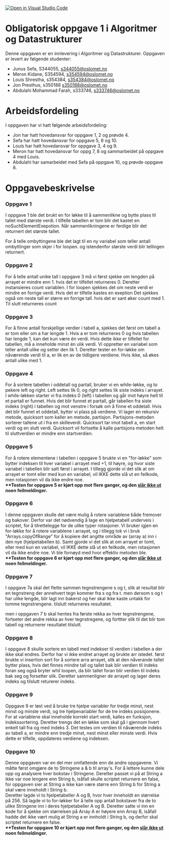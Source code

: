 [![Open in Visual Studio Code](https://classroom.github.com/assets/open-in-vscode-f059dc9a6f8d3a56e377f745f24479a46679e63a5d9fe6f495e02850cd0d8118.svg)](https://classroom.github.com/online_ide?assignment_repo_id=446705&assignment_repo_type=GroupAssignmentRepo)
# Obligatorisk oppgave 1 i Algoritmer og Datastrukturer

Denne oppgaven er en innlevering i Algoritmer og Datastrukturer. 
Oppgaven er levert av følgende studenter:
* Junus Sefa, S344055, s344055@oslomet.no
* Meron Kidane, S354594, s354594@oslomet.no
* Louis Shrestha, s354384, s354384@oslomet.no
* Jon Presthus, s350188 s350188@oslomet.no
* Abdulahi Mohammad Farah, s333746, s333746@oslomet.no

# Arbeidsfordeling

I oppgaven har vi hatt følgende arbeidsfordeling:
* Jon har hatt hovedansvar for oppgave 1, 2 og prøvde 4.
* Sefa har hatt hovedansvar for oppgave 5, 6 og 10.
* Louis har hatt hovedansvar for oppgave 3, 4 og 9.
* Meron har hatt hovedansvar for oppg  7, 8 og sammarbeidet på oppgave 4 med Louis. 
* Abdulahi har samarbeidet med Sefa på oppgave 10, og prøvde oppgave 8.

# Oppgavebeskrivelse
<h3>Oppgave 1</h3>
I oppgave 1 ble det brukt en for løkke til å sammenlikne og bytte plass til tallet med største verdi.
I tilfelle tabellen er tom blir det kastet en noSuchElementExepotion. Når sammenlikningene er ferdige blir det returnert
det største tallet.

For å telle ombyttingene ble det lagt til en ny variabel som teller antall ombyttinger som skjer i for loopen.
og  istendenfor største verdi blir tellingen returnert.

<h3>Oppgave 2</h3>

For å telle antall unike tall i oppgave 3 må vi først sjekke om lengden på arrayet er mindre enn 1. hvis det er tilfellet returneres 0.
Deretter instansieres count variablen.
I for loopen sjekkes det om neste verdi er mindre en forrige verdi. Hvis det er tilfelle kastes en exeption
Det sjekkes også om neste tall er større en forrige tall.
hvis det er sant øker count med 1.
Til slutt returneres count

<h3>Oppgave 3</h3>

For å finne antall forskjellige verdier i tabell a, sjekkes det først om tabell a er tom eller om a har lengde 1. Hvis a er tom returneres 0 og hvis
tabellen har lengde 1, kan det kun være én verdi. Hvis dette ikke er tilfellet for tabellen, må a inneholde minst
én ulik verdi. Vi oppretter en variabel som teller antall ulike og setter den lik 1. Deretter tester en  for-løkke om nåværende verdi til a, er 
lik en av de tidligere verdiene. Hvis ikke,
så økes antall ulike med 1.

<h3>Oppgave 4</h3>
For å sortere tabellen i oddetall og partall, bruker vi en while-løkke, og
to pekere left og right. Left settes lik 0, og right settes lik siste indeks i arrayet.
I while-løkken starter vi fra indeks 0 (left) i tabellen og går mot høyre helt til
et partall er funnet. Hvis det blir funnet et partall, går tabellen fra 
siste indeks (right) i tabellen og mot venstre i forsøk om å finne et oddetall.
Hvis det blir funnet et oddetall, bytter vi plass på verdiene. Vi lager en rekursiv metode,
quicksort som kaller en metode, partisjon. Partisjons-metoden sorterer tallene ut i fra
en skilleverdi. Quicksort tar imot tabell a, en start verdi og en slutt verdi. Quicksort vil
fortsette å kalle partisjons metoden helt til sluttverdien er mindre enn startverdien.

<h3>Oppgave 5</h3>
For å rotere elementene i tabellen i oppgave 5 brukte vi en "for-løkke" som bytter indeksen
til hver variabel i arrayet med +1, til høyre, og hvor siste variabel i tabellen blir satt først i arrayet.
I tillegg gjorde vi det slik at om arrayet er tomt eller med kun
en variabel, vil IKKE dette slå ut en feilkode, men rotasjonen vil da ikke endre noe.
<br><b>**Testen for oppgave 5 er kjørt opp mot flere ganger, og den <u>slår ikke ut</u> noen feilmeldinger.</b>

<h3>Oppgave 6</h3>
I denne oppgaven skulle det være mulig å rotere variablene både fremover og bakover. Derfor var det nødvendig å lage en hjelpetabell underveis i scriptet, for å tilrettelegge for de ulike typer rotasjoner. Vi bruker igjen en for-løkke for å rotere variablene i arrayet, og i tillegg tok vi i bruk "Arrays.copyOfRange" for å kopiere det angitte område av (array a) inn i den nye (hjelpetabellen b).
Samt gjorde vi det slik at om arrayet er tomt, eller med kun en variabel, vil IKKE dette slå ut en feilkode, men rotasjonen vil da ikke endre noe. Vi ble fornøyd med hvor effektiv metoden ble.
<br><b>**Testen for oppgave 6 er kjørt opp mot flere ganger, og den <u>slår ikke ut</u> noen feilmeldinger.</b>

<h3>Oppgave 7</h3>
I oppgave 7a skal det flette sammen tegnstrengene s og t, slik at resultat blir en tegnstreng der annehvert tegn kommer fra s og fra t. men dersom s og t har ulike lengde, blir lagt inn bakerst og her skal ikke kaste untakk for tomme tegnstrengene. tilslutt returneres resultatet.

men i oppgaven 7 b skal hentes fra første rekka av hver tegnstrengene, fortseter det andre rekka av hver tegnstregene, og forttter slik til det blir tom tabell og returnerer resultatet tilslutt. 
<h3>Oppgave 8</h3>
I oppgave 8 skulle sortere en tabell med indekser til verdien i tabellen a der ikke skal endres. 
Derfor har vi ikke endret arrayet og brukte arr istedet. først brukte vi insertion sort for å sortere arra arrayet, slik 
at den nåverande tallet bytter plass, hvis det finnes mindre tall og tallet bak blir verdien til indeks foran seg også bryter whil loopen, 
da blir tallet foran blir verdien til indeks bak seg og forsetter slik. Deretter sammenligner de arrayet og lager deres indeks og tilslutt returerer indeks. 
<h3>Oppgave 9</h3>
Oppgave 9 er løst ved å bruke tre hjelpe variabler for tredje minst,
nest minst og minste verdi, og tre hjelpevariabler for de tre indeks posisjonene.
For at variablene skal inneholde korrekt start verdi, kalles en funksjon,
indekssortering. Deretter trengs det en løkke som skal gå i gjennom hvert enkelt
tall fra og med indeks 3. Det testes om verdien til nåværende indeks av tabell a, er
mindre enn tredje minst, nest minst eller minste verdi. Hvis dette er tilfelle, oppdateres
verdiene og indeksen.

<h3>Oppgave 10</h3>
Denne oppgaven var en del mer omfattende enn de andre oppgavene. Vi måtte først omgjøre de to 
Stringene a & b til array's. For å lettere kunne dele opp og analysere hver bokstav i Stringene. Deretter passet vi på at String a ikke var noe lengere enn String b, isåfall skulle scriptet returnere en false, for oppgaven sier at String a ikke kan være større enn String b for String a skal være inneholdt i String b.<br>
Deretter lagde vi to hjelpetabeller A og B, hvor hver inneholdt en størrelse på 256. Så lagde vi to for-løkker for å telle opp antall bokstaver fra de to ulike Stringene inn i deres hjelpetabeller A og B.
Deretter satte vi inn en kode for å sjekke om størrelsen på Array A er høyere enn Array B, isåfall hadde det ikke vært mulig at String a er innholdt i String b, og derfor skal scriptet returnere en false.
<br><b>**Testen for oppgave 10 er kjørt opp mot flere ganger, og den <u>slår ikke ut</u> noen feilmeldinger.</b>
